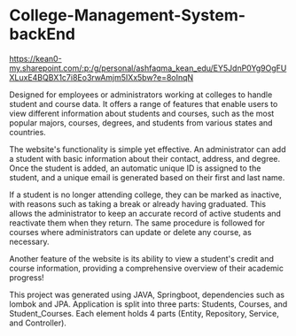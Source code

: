 # College-Management-System-backEnd
https://kean0-my.sharepoint.com/:p:/g/personal/ashfaqma_kean_edu/EY5JdnP0Yg9OgFUXLuxE4BQBX1c7i8Eo3rwAmjm5IXx5bw?e=8oInqN

Designed for employees or administrators working at colleges to handle student and course data. It offers a range of features that enable users to view different information about students and courses, such as the most popular majors, courses, degrees, and students from various states and countries.
 
The website's functionality is simple yet effective. An administrator can add a student with basic information about their contact, address, and degree. Once the student is added, an automatic unique ID is assigned to the student, and a unique email is generated based on their first and last name.

If a student is no longer attending college, they can be marked as inactive, with reasons such as taking a break or already having graduated. This allows the administrator to keep an accurate record of active students and reactivate them when they return. The same procedure is followed for courses where administrators can update or delete any course, as necessary.

Another feature of the website is its ability to view a student's credit and course information, providing a comprehensive overview of their academic progress!

This project was generated using JAVA, Springboot, dependencies such as lombok and JPA. Application is split into three parts: Students, Courses, and Student_Courses. 
Each element holds 4 parts (Entity, Repository, Service, and Controller).

